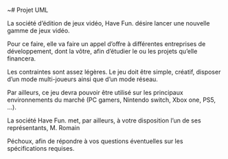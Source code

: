 ~# Projet UML

La société d’édition de jeux vidéo, Have Fun. désire lancer une nouvelle gamme de jeux vidéo.

Pour ce faire, elle va faire un appel d’offre à différentes entreprises de développement, dont la vôtre, afin d’étudier le ou les projets qu’elle financera.

Les contraintes sont assez légères. Le jeu doit être simple, créatif, disposer d’un mode multi-joueurs ainsi que d’un mode réseau. 

Par ailleurs, ce jeu devra pouvoir être utilisé sur les principaux environnements du marché (PC gamers, Nintendo switch, Xbox one, PS5, …).

La société Have Fun. met, par ailleurs, à votre disposition l’un de ses représentants, M. Romain

Péchoux, afin de répondre à vos questions éventuelles sur les spécifications requises.
